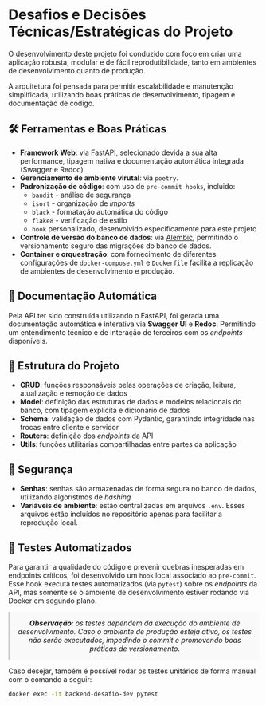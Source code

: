 # Desafios e Decisões Técnicas/Estratégicas do Projeto

O desenvolvimento deste projeto foi conduzido com foco em criar uma aplicação robusta, modular e de fácil reprodutibilidade, tanto em ambientes de desenvolvimento quanto de produção.

A arquitetura foi pensada para permitir escalabilidade e manutenção simplificada, utilizando boas práticas de desenvolvimento, tipagem e documentação de código.

## 🛠️ Ferramentas e Boas Práticas

- **Framework Web**: via [FastAPI](https://fastapi.tiangolo.com/), selecionado devida a sua alta performance, tipagem nativa e documentação automática integrada (Swagger e Redoc)
- **Gerenciamento de ambiente virutal**: via `poetry`.
- **Padronização de código**: com uso de `pre-commit hooks`, incluido:
    - `bandit` - análise de segurança
    - `isort` - organização de *imports*
    - `black` - formatação automática do código
    - `flake8` - verificação de estilo
    - `hook` personalizado, desenvolvido especificamente para este projeto
- **Controle de versão do banco de dados**: via [Alembic](https://alembic.sqlalchemy.org/en/latest/), permitindo o versionamento seguro das migrações do banco de dados.
- **Container e orquestração**: com fornecimento de diferentes configurações de `docker-compose.yml` e `Dockerfile` facilita a replicação de ambientes de desenvolvimento e produção.

## 📖 Documentação Automática

Pela API ter sido construída utilizando o FastAPI, foi gerada uma documentação automática e interativa via **Swagger UI** e **Redoc**. Permitindo um entendimento técnico e de interação de terceiros com os *endpoints* disponíveis.

## 🧱 Estrutura do Projeto

- **CRUD**: funções responsáveis pelas operações de criação, leitura, atualização e remoção de dados
- **Model**: definição das estruturas de dados e modelos relacionais do banco, com tipagem explícita e dicionário de dados
- **Schema**: validação de dados com Pydantic, garantindo integridade nas trocas entre cliente e servidor
- **Routers**: definição dos *endpoints* da API
- **Utils**: funções utilitárias compartilhadas entre partes da aplicação

## 🔐 Segurança

- **Senhas**: senhas são armazenadas de forma segura no banco de dados, utilizando algorístmos de *hashing*
- **Variáveis de ambiente**: estão centralizadas em arquivos `.env`. Esses arquivos estão incluídos no repositório apenas para facilitar a reprodução local.

## 🦾 Testes Automatizados

Para garantir a qualidade do código e prevenir quebras inesperadas em endpoints críticos, foi desenvolvido um `hook` local associado ao `pre-commit`. Esse hook executa testes automatizados (via `pytest`) sobre os *endpoints* da API, mas somente se o ambiente de desenvolvimento estiver rodando via Docker em segundo plano.

<div style="
  margin: 1em auto;
  padding: 1em;
  border-left: 4px solid #ccc;
  background-color: #f9f9f9;
  font-style: italic;
  text-align: center;
  max-width: 600px;
">
<b>Observação</b>: os testes dependem da execução do ambiente de desenvolvimento. Caso o ambiente de produção esteja ativo, os testes não serão executados, impedindo o commit e promovendo boas práticas de versionamento.
</div>

Caso desejar, também é possível rodar os testes unitários de forma manual com o comando a seguir:
```bash
docker exec -it backend-desafio-dev pytest
```
